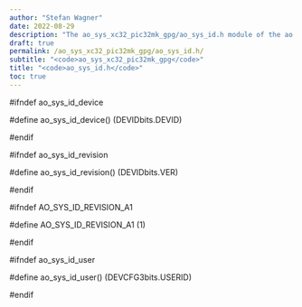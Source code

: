 ```yaml
---
author: "Stefan Wagner"
date: 2022-08-29
description: "The ao_sys_xc32_pic32mk_gpg/ao_sys_id.h module of the ao real-time operating system."
draft: true
permalink: /ao_sys_xc32_pic32mk_gpg/ao_sys_id.h/ 
subtitle: "<code>ao_sys_xc32_pic32mk_gpg</code>"
title: "<code>ao_sys_id.h</code>"
toc: true
---
```


#ifndef ao_sys_id_device

#define ao_sys_id_device()      (DEVIDbits.DEVID)

#endif

#ifndef ao_sys_id_revision

#define ao_sys_id_revision()    (DEVIDbits.VER)

#endif

#ifndef AO_SYS_ID_REVISION_A1

#define AO_SYS_ID_REVISION_A1   (1)

#endif

#ifndef ao_sys_id_user

#define ao_sys_id_user()        (DEVCFG3bits.USERID)

#endif

